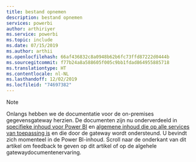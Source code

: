 ```yaml
---
title: bestand opnemen
description: bestand opnemen
services: powerbi
author: arthiriyer
ms.service: powerbi
ms.topic: include
ms.date: 07/15/2019
ms.author: arthii
ms.openlocfilehash: 66af436832c8a0948b62b6fc73ffd87222d0444b
ms.sourcegitcommit: f77b24a8a588605f005c9bb1fdad864955885718
ms.translationtype: HT
ms.contentlocale: nl-NL
ms.lasthandoff: 12/02/2019
ms.locfileid: "74697382"
---
```

> [!NOTE]
> Onlangs hebben we de documentatie voor de on-premises gegevensgateway herzien. De documenten zijn nu onderverdeeld in [specifieke inhoud voor Power BI](/power-bi/service-gateway-onprem) en [algemene inhoud die op alle services van toepassing is](/data-integration/gateway/service-gateway-onprem) en die door de gateway wordt ondersteund. U bevindt zich momenteel in de Power BI-inhoud. Scroll naar de onderkant van dit artikel om feedback te geven op dit artikel of op de algehele gatewaydocumentenervaring.